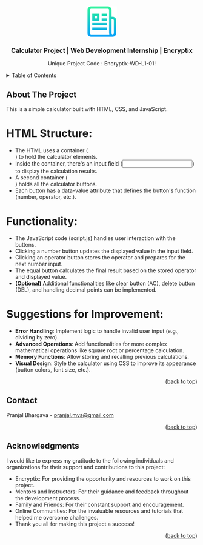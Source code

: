 <a name="readme-top"></a>

<!-- PROJECT LOGO -->
<br />
<div align="center">
  <a href="#">
    <img src="images/logo.png" alt="Logo" width="80" height="80">
  </a>

  <h3 align="center">Calculator Project | Web Development Internship | Encryptix</h3>

  <p align="center">
    Unique Project Code : Encryptix-WD-L1-01!
    <br />
  </p>
</div>



<!-- TABLE OF CONTENTS -->
<details>
  <summary>Table of Contents</summary>
  <ol>
    <li>
      <a href="#about-the-project">About The Project</a>
    </li>
    <li><a href="#contact">Contact</a></li>
    <li><a href="#acknowledgments">Acknowledgments</a></li>
  </ol>
</details>



<!-- ABOUT THE PROJECT -->
## About The Project

This is a simple calculator built with HTML, CSS, and JavaScript.

# HTML Structure:

* The HTML uses a container (<div class="container">) to hold the calculator elements.
* Inside the container, there's an input field (<input type="text" class="display">) to display the calculation results.
* A second container (<div class="buttons">) holds all the calculator buttons.
* Each button has a data-value attribute that defines the button's function (number, operator, etc.).

# Functionality:

* The JavaScript code (script.js) handles user interaction with the buttons.
* Clicking a number button updates the displayed value in the input field.
* Clicking an operator button stores the operator and prepares for the next number input.
* The equal button calculates the final result based on the stored operator and displayed value.
* **(Optional)** Additional functionalities like clear button (AC), delete button (DEL), and handling decimal points can be implemented.

# Suggestions for Improvement:

* **Error Handling**: Implement logic to handle invalid user input (e.g., dividing by zero).
* **Advanced Operations**: Add functionalities for more complex mathematical operations like square root or percentage calculation.
* **Memory Functions**: Allow storing and recalling previous calculations.
* **Visual Design**: Style the calculator using CSS to improve its appearance (button colors, font size, etc.).

<p align="right">(<a href="#readme-top">back to top</a>)</p>

<!-- CONTACT -->
## Contact

Pranjal Bhargava - pranjal.mva@gmail.com

<p align="right">(<a href="#readme-top">back to top</a>)</p>



<!-- ACKNOWLEDGMENTS -->
## Acknowledgments

I would like to express my gratitude to the following individuals and organizations for their support and contributions to this project:

* Encryptix: For providing the opportunity and resources to work on this project.
* Mentors and Instructors: For their guidance and feedback throughout the development process.
* Family and Friends: For their constant support and encouragement.
* Online Communities: For the invaluable resources and tutorials that helped me overcome challenges.
* Thank you all for making this project a success!

<p align="right">(<a href="#readme-top">back to top</a>)</p>

